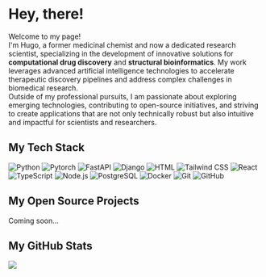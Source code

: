 <!--
**hugolld/hugolld** is a ✨ _special_ ✨ repository because its `README.md` (this file) appears on your GitHub profile.

Here are some ideas to get you started:

- 🔭 I’m currently working on ...
- 🌱 I’m currently learning ...
- 👯 I’m looking to collaborate on ...
- 🤔 I’m looking for help with ...
- 💬 Ask me about ...
- 📫 How to reach me: ...
- 😄 Pronouns: ...
- ⚡ Fun fact: ...
-->

<h1>Hey, there!</h1>

<p> Welcome to my page!<br>
I'm Hugo, a former medicinal chemist and now a dedicated research scientist, specializing in the development of innovative solutions for <b>computational drug discovery</b> and <b>structural bioinformatics</b>. My work leverages advanced artificial intelligence technologies to accelerate therapeutic discovery pipelines and address complex challenges in biomedical research.</br>
Outside of my professional pursuits, I am passionate about exploring emerging technologies, contributing to open-source initiatives, and striving to create applications that are not only technically robust but also intuitive and impactful for scientists and researchers.
</p>

<h2>My Tech Stack</h2>
<img alt="Python" src="https://img.shields.io/badge/-Python-2B5B83?style=flat-square&logo=python&logoColor=white" />
<img alt="Pytorch" src="https://img.shields.io/badge/-Pytorch-EE4C2C?style=flat-square&logo=pytorch&logoColor=white" />
<img alt="FastAPI" src="https://img.shields.io/badge/-FastAPI-009485?style=flat-square&logo=fastapi&logoColor=white" />
<img alt="Django" src="https://img.shields.io/badge/-Django-0C4B33?style=flat-square&logo=django&logoColor=white" />
<img alt="HTML" src="https://img.shields.io/badge/-HTML5-E34F26?style=flat-square&logo=html5&logoColor=white" />
<img alt="Tailwind CSS" src="https://img.shields.io/badge/-Tailwind%20CSS-06B6D4?style=flat-square&logo=tailwindcss&logoColor=white" />
<img alt="React" src="https://img.shields.io/badge/-React-45b8d8?style=flat-square&logo=react&logoColor=white" />
<img alt="TypeScript" src="https://img.shields.io/badge/-TypeScript-3178C6?style=flat-square&logo=typescript&logoColor=white" />
<img alt="Node.js" src="https://img.shields.io/badge/-Node.js-339933?style=flat-square&logo=nodedotjs&logoColor=white" />
<img alt="PostgreSQL" src="https://img.shields.io/badge/-PostgreSQL-316192?style=flat-square&logo=postgresql&logoColor=white" />
<img alt="Docker" src="https://img.shields.io/badge/-Docker-2496ED?style=flat-square&logo=docker&logoColor=white" />
<img alt="Git" src="https://img.shields.io/badge/-Git-F05032?style=flat-square&logo=git&logoColor=white" />
<img alt="GitHub" src="https://img.shields.io/badge/-GitHub-181717?style=flat-square&logo=github&logoColor=white" />

<h2>My Open Source Projects</h2>

Coming soon...

<h2>My GitHub Stats</h2>

![](https://github-readme-stats.vercel.app/api?username=hugolld&show_icons=true&theme=transparent)

